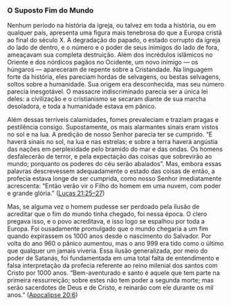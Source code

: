 ### O Suposto Fim do Mundo 

Nenhum período na história da igreja, ou talvez em toda a história, ou em qualquer país, apresenta uma figura mais tenebrosa do que a Europa cristã ao final do século X. A degradação do papado, o estado corrupto da igreja do lado de dentro, e o número e o poder de seus inimigos do lado de fora, ameaçavam sua completa destruição. Além dos incrédulos islâmicos no Oriente e dos nórdicos pagãos no Ocidente, um novo inimigo — os húngaros — apareceram de repente sobre a Cristandade. Na linguagem forte da história, eles pareciam hordas de selvagens, ou bestas selvagens, soltos sobre a humanidade. Sua origem era desconhecida, mas seu número parecia inesgotável. O massacre indiscriminado parecia ser a única lei deles: a civilização e o cristianismo se secaram diante de sua marcha desoladora, e toda a humanidade estava em pânico.

Além dessas terríveis calamidades, fomes prevaleciam e traziam pragas e pestilência consigo. Supostamente, os mais alarmantes sinais eram vistos no sol e na lua. A predição de nosso Senhor parecia ter se cumprido. “E haverá sinais no sol, na lua e nas estrelas; e sobre a terra haverá angústia das nações em perplexidade pelo bramido do mar e das ondas. Os homens desfalecerão de terror, e pela expectação das coisas que sobrevirão ao mundo; porquanto os poderes do céu serão abalados”. Mas, embora essas palavras descrevessem adequadamente o estado das coisas de então, a profecia estava longe de ser cumprida, como nosso Senhor imediatamente acrescenta: “Então verão vir o Filho do homem em uma nuvem, com poder e grande glória.” ([Lucas 21:25–27](http://bibliaonline.com.br/acf/lc/21/25-27))

Mas, se alguma vez o homem pudesse ser perdoado pela ilusão de acreditar que o fim do mundo tinha chegado, foi nessa época. O clero pregava isso, e o povo acreditava, e isso logo se espalhou por toda a Europa. Foi ousadamente promulgado que o mundo chegaria a um fim quando expirassem os 1000 anos desde o nascimento do Salvador. Por volta do ano 960 o pânico aumentou, mas o ano 999 era tido como o último que qualquer um jamais viveria. Essa ilusão generalizada, por meio do poder de Satanás, foi fundamentada em uma total falta de entendimento e falsa interpretação da profecia referente ao reino milenial dos santos com Cristo por 1000 anos. “Bem-aventurado e santo é aquele que tem parte na primeira ressurreição; sobre estes não tem poder a segunda morte; mas serão sacerdotes de Deus e de Cristo, e reinarão com ele durante os mil anos.” ([Apocalipse 20:6](http://bibliaonline.com.br/acf/ap/20/6))